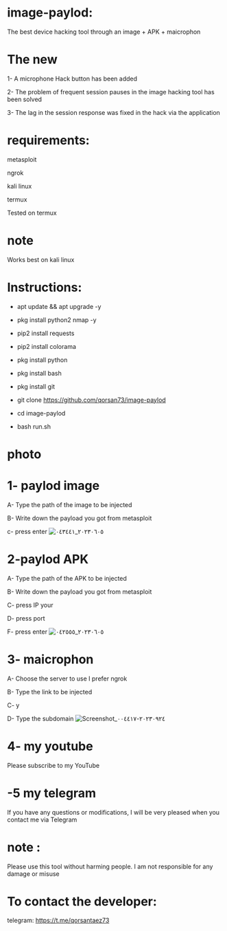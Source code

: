 # image-paylod:
The best device hacking tool through an image + APK + maicrophon

# The new
 
1- A microphone Hack button has been added 

2- The problem of frequent session pauses in the image hacking tool has been solved

3- The lag in the session response was fixed in the hack via the application 


# requirements:
metasploit

ngrok

kali linux

termux

Tested on termux
# note
Works best on kali linux
# Instructions:
* apt update && apt upgrade -y

* pkg install python2 nmap -y

* pip2 install requests 

* pip2 install colorama 

* pkg install python

* pkg install bash

* pkg install git

* git clone https://github.com/qorsan73/image-paylod

* cd image-paylod

* bash run.sh

# photo

# 1- paylod image
A- Type the path of the image to be injected

B- Write down the payload you got from metasploit

c- press enter
![٢٠٢٣٠٦٠٥_٠٤٣٤٤١](https://github.com/qorsan73/image-paylod/assets/99475446/4dbef4ed-5b9e-452d-86ed-6d4918e68a15)


# 2-paylod APK
A- Type the path of the APK to be injected

B- Write down the payload you got from metasploit

C- press IP your

D- press port

F- press enter
![٢٠٢٣٠٦٠٥_٠٤٢٥٥٥](https://github.com/qorsan73/image-paylod/assets/99475446/b91803e8-9cfa-4c14-9043-13b9d4b59a9c)

# 3- maicrophon
A- Choose the server to use I prefer ngrok 

B- Type the link to be injected 

C- y

D- Type the subdomain 
![Screenshot_٢٠٢٣٠٩٢٤-٠٠٤٤١٧](https://github.com/qorsan73/image-paylod/assets/99475446/f003221e-ffa9-49c8-8c05-804aad0be0e6)

# 4- my youtube
Please subscribe to my YouTube 

# -5 my telegram
If you have any questions or modifications, I will be very pleased when you contact me via Telegram

# note :
Please use this tool without harming people. I am not responsible for any damage or misuse

# To contact the developer:

telegram: https://t.me/qorsantaez73
